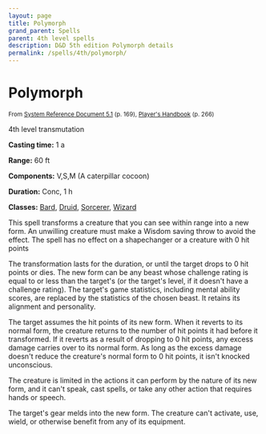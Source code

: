 ```yaml
---
layout: page
title: Polymorph
grand_parent: Spells
parent: 4th level spells 
description: D&D 5th edition Polymorph details
permalink: /spells/4th/polymorph/
---
```


# Polymorph

<small>From <a target="_blank" href="https://media.wizards.com/2016/downloads/DND/SRD-OGL_V5.1.pdf">System Reference Document 5.1</a> (p. 169), <a target="_blank" href="https://dnd.wizards.com/products/tabletop-games/rpg-products/rpg_playershandbook">Player's Handbook</a> (p. 266)</small>


4th level transmutation

**Casting time:** 1 a

**Range:** 60 ft

**Components:** V,S,M (A caterpillar cocoon)

**Duration:** Conc, 1 h

**Classes:** [Bard](/classes/bard/), [Druid](/classes/druid/), [Sorcerer](/classes/sorcerer/), [Wizard](/classes/wizard/)

This spell transforms a creature that you can see within range into a new form. An unwilling creature must make a Wisdom saving throw to avoid the effect. The spell has no effect on a shapechanger or a creature with 0 hit points

   The transformation lasts for the duration, or until the target drops to 0 hit points or dies. The new form can be any beast whose challenge rating is equal to or less than the target's (or the target's level, if it doesn't have a challenge rating). The target's game statistics, including mental ability scores, are replaced by the statistics of the chosen beast. It retains its alignment and personality.

   The target assumes the hit points of its new form. When it reverts to its normal form, the creature returns to the number of hit points it had before it transformed. If it reverts as a result of dropping to 0 hit points, any excess damage carries over to its normal form. As long as the excess damage doesn't reduce the creature's normal form to 0 hit points, it isn't knocked unconscious.

   The creature is limited in the actions it can perform by the nature of its new form, and it can't speak, cast spells, or take any other action that requires hands or speech.

   The target's gear melds into the new form. The creature can't activate, use, wield, or otherwise benefit from any of its equipment.